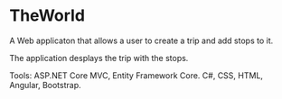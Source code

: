 # TheWorld
A Web applicaton that allows a user to create a trip and add stops to it. 

The application desplays the trip with the stops.


Tools: ASP.NET Core MVC, Entity Framework Core. C#, CSS, HTML, Angular, Bootstrap.
